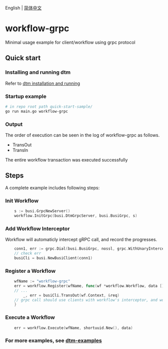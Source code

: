 English | [简体中文](./README-cn.md)

# workflow-grpc
Minimal usage example for client/workflow using grpc protocol

## Quick start

### Installing and running dtm

Refer to [dtm installation and running](https://en.dtm.pub/guide/install.html)

### Startup example

``` bash
# in repo root path quick-start-sample/
go run main.go workflow-grpc
```

### Output

The order of execution can be seen in the log of workflow-grpc as follows.

- TransOut
- TransIn

The entire workflow transaction was executed successfully

## Steps
A complete example includes following steps:

### Init Workflow
``` Go
	s := busi.GrpcNewServer()
	workflow.InitGrpc(busi.DtmGrpcServer, busi.BusiGrpc, s)
```

### Add Workflow Interceptor
Workflow will automaticly intercept gRPC call, and record the progresses.
``` Go
	conn1, err := grpc.Dial(busi.BusiGrpc, nossl, grpc.WithUnaryInterceptor(workflow.Interceptor))
	// check err
	busiCli = busi.NewBusiClient(conn1)
```

### Register a Workflow
``` Go
	wfName := "workflow-grpc"
	err = workflow.Register(wfName, func(wf *workflow.Workflow, data []byte) error {
	// ...
		_, err = busiCli.TransOut(wf.Context, &req)
	// grpc call should use clients with workflow's interceptor, and workflow's Context
	}
```

### Execute a Workflow
``` Go
	err = workflow.Execute(wfName, shortuuid.New(), data)
```

### For more examples, see [dtm-examples](https://github.com/dtm-labs/dtm-examples)
